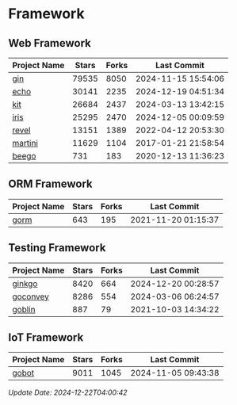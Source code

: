# Framework

## Web Framework
| Project Name | Stars | Forks | Last Commit |
| ------------ | ----- | ----- | ----------- |
| [gin](https://github.com/gin-gonic/gin) | 79535 | 8050 | 2024-11-15 15:54:06 |
| [echo](https://github.com/labstack/echo) | 30141 | 2235 | 2024-12-19 04:51:34 |
| [kit](https://github.com/go-kit/kit) | 26684 | 2437 | 2024-03-13 13:42:15 |
| [iris](https://github.com/kataras/iris) | 25295 | 2470 | 2024-12-05 00:09:59 |
| [revel](https://github.com/revel/revel) | 13151 | 1389 | 2022-04-12 20:53:30 |
| [martini](https://github.com/go-martini/martini) | 11629 | 1104 | 2017-01-21 21:58:54 |
| [beego](https://github.com/astaxie/beego) | 731 | 183 | 2020-12-13 11:36:23 |

## ORM Framework
| Project Name | Stars | Forks | Last Commit |
| ------------ | ----- | ----- | ----------- |
| [gorm](https://github.com/jinzhu/gorm) | 643 | 195 | 2021-11-20 01:15:37 |

## Testing Framework
| Project Name | Stars | Forks | Last Commit |
| ------------ | ----- | ----- | ----------- |
| [ginkgo](https://github.com/onsi/ginkgo) | 8420 | 664 | 2024-12-20 00:28:57 |
| [goconvey](https://github.com/smartystreets/goconvey) | 8286 | 554 | 2024-03-06 06:24:57 |
| [goblin](https://github.com/franela/goblin) | 887 | 79 | 2021-10-03 14:34:22 |

## IoT Framework
| Project Name | Stars | Forks | Last Commit |
| ------------ | ----- | ----- | ----------- |
| [gobot](https://github.com/hybridgroup/gobot) | 9011 | 1045 | 2024-11-05 09:43:38 |

*Update Date: 2024-12-22T04:00:42*